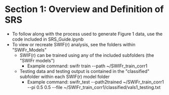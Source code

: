 # Section 1: Overview and Definition of SRS

* To follow along with the process used to generate Figure 1 data, use the code included in SRS_Guide.ipynb
* To view or recreate SWIF(r) analysis, see the folders within "SWIFr_Models"
  * SWIF(r) can be trained using any of the included subfolders (the "SWIFr models")
    * Example command: swifr train --path ~/SWIFr_train_corr1
  * Testing data and testing output is contained in the "classified" subfolder within each SWIF(r) model folder
    * Example command: swifr_test --path2trained ~/SWIFr_train_corr1 --pi 0.5 0.5 --file ~/SWIFr_train_corr1/classified/vals1_testing.txt
